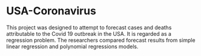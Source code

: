 # USA-Coronavirus
This project was designed to attempt to forecast cases and deaths attributable to the Covid 19 outbreak in the USA. It is regarded as a regression problem. The researchers compared forecast results from simple linear regression and polynomial regressions models.
